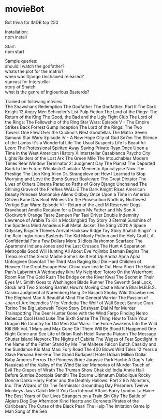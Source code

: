 # movieBot
Bot trivia for IMDB top 250

Installation:  
npm install  


Start:  
npm start  


Sample queries:  
should i watch the godfather?  
whats the plot for the matrix?  
when was Django Unchained released?  
starcast for Interstellar  
story of Snatch  
what is the genre of Inglourious Basterds?  


Trained on following movies:  
The Shawshank Redemption
The Godfather
The Godfather: Part II
The Dark Knight
12 Angry Men
Schindler's List
Pulp Fiction
The Lord of the Rings: The Return of the King
The Good, the Bad and the Ugly
Fight Club
The Lord of the Rings: The Fellowship of the Ring
Star Wars: Episode V - The Empire Strikes Back
Forrest Gump
Inception
The Lord of the Rings: The Two Towers
One Flew Over the Cuckoo's Nest
Goodfellas
The Matrix
Seven Samurai
Star Wars: Episode IV - A New Hope
City of God
Se7en
The Silence of the Lambs
It's a Wonderful Life
The Usual Suspects
Life Is Beautiful
Léon: The Professional
Spirited Away
Saving Private Ryan
Once Upon a Time in the West
American History X
Interstellar
Casablanca
Psycho
City Lights
Raiders of the Lost Ark
The Green Mile
The Intouchables
Modern Times
Rear Window
Terminator 2: Judgment Day
The Pianist
The Departed
Back to the Future
Whiplash
Gladiator
Memento
Apocalypse Now
The Prestige
The Lion King
Alien
Dr. Strangelove or: How I Learned to Stop Worrying and Love the Bomb
Sunset Boulevard
The Great Dictator
The Lives of Others
Cinema Paradiso
Paths of Glory
Django Unchained
The Shining
Grave of the Fireflies
WALL·E
The Dark Knight Rises
American Beauty
Princess Mononoke
Aliens
Oldboy
Once Upon a Time in America
Citizen Kane
Das Boot
Witness for the Prosecution
North by Northwest
Vertigo
Star Wars: Episode VI - Return of the Jedi
M
Reservoir Dogs
Braveheart
Amélie
Requiem for a Dream
My Father and My Son
A Clockwork Orange
Taare Zameen Par
Taxi Driver
Double Indemnity
Lawrence of Arabia
To Kill a Mockingbird
Toy Story 3
Eternal Sunshine of the Spotless Mind
Amadeus
Full Metal Jacket
The Sting
2001: A Space Odyssey
Bicycle Thieves
Arrival
Hacksaw Ridge
Toy Story
Snatch
Singin' in the Rain
Inglourious Basterds
The Kid
Monty Python and the Holy Grail
L.A. Confidential
For a Few Dollars More
3 Idiots
Rashomon
Scarface
The Apartment
Indiana Jones and the Last Crusade
The Hunt
A Separation
Metropolis
Good Will Hunting
All About Eve
Yojimbo
Batman Begins
The Treasure of the Sierra Madre
Some Like It Hot
Up
Andaz Apna Apna
Unforgiven
Downfall
The Third Man
Raging Bull
Die Hard
Children of Heaven
The Great Escape
Heat
Chinatown
Inside Out
Hera Pheri
The Bandit
Pan's Labyrinth
A Wednesday
Ikiru
My Neighbor Totoro
On the Waterfront
Room
Ran
The Gold Rush
The Bridge on the River Kwai
The Secret in Their Eyes
Mr. Smith Goes to Washington
Blade Runner
The Seventh Seal
Lock, Stock and Two Smoking Barrels
Howl's Moving Castle
Munna Bhai M.B.B.S.
Casino
Judgment at Nuremberg
Rang De Basanti
Sholay
Wild Strawberries
The Elephant Man
A Beautiful Mind
The General
Warrior
The Passion of Joan of Arc
Incendies
V for Vendetta
The Wolf of Wall Street
Sunrise
Gran Torino
The Big Lebowski
Tokyo Story
Drishyam
Dial M for Murder
Trainspotting
The Deer Hunter
Gone with the Wind
Fargo
Finding Nemo
Rebecca
Cool Hand Luke
The Sixth Sense
The Thing
How to Train Your Dragon
No Country for Old Men
Star Wars: The Force Awakens
Into the Wild
Kill Bill: Vol. 1
Mary and Max
Gone Girl
There Will Be Blood
It Happened One Night
Come and See
Life of Brian
Rush
Hotel Rwanda
Platoon
The Message
Shutter Island
Network
The Nights of Cabiria
The Wages of Fear
Spotlight
In the Name of the Father
Stand by Me
The Maltese Falcon
Butch Cassidy and the Sundance Kid
Mad Max: Fury Road
The 400 Blows
Wild Tales
12 Years a Slave
Persona
Ben-Hur
The Grand Budapest Hotel
Udaan
Million Dollar Baby
Amores Perros
The Princess Bride
Jurassic Park
Hachi: A Dog's Tale
Nausicaä of the Valley of the Wind
Stalker
Memories of Murder
Touch of Evil
The Grapes of Wrath
The Truman Show
Chak de! India
Annie Hall
Before Sunrise
Zootopia
Gandhi
The Bourne Ultimatum
Diabolique
Rocky
Donnie Darko
Harry Potter and the Deathly Hallows: Part 2
8½
Monsters, Inc.
The Wizard of Oz
The Terminator
Groundhog Day
Prisoners
Twelve Monkeys
Jaws
Catch Me If You Can
Infernal Affairs
Barry Lyndon
La Haine
The Best Years of Our Lives
Strangers on a Train
Sin City
The Battle of Algiers
Dog Day Afternoon
Kind Hearts and Coronets
Pirates of the Caribbean: The Curse of the Black Pearl
The Help
The Imitation Game
Ip Man
Song of the Sea
